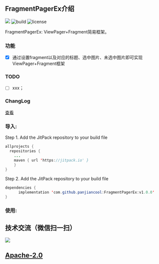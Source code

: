 ## FragmentPagerEx介绍

[![](https://jitpack.io/v/panjiancool/FragmentPagerEx.svg)](https://jitpack.io/#panjiancool/FragmentPagerEx)
![build](https://img.shields.io/badge/build-passing-green.svg)
![license](https://img.shields.io/badge/license-Apache%202-blue.svg)

FragmentPagerEx: ViewPager+Fragment简易框架。

### 功能
* [x] 通过设置fragment以及对应的标题、选中图片、未选中图片即可实现ViewPager+Fragment框架

### TODO
* [ ] xxx；

### ChangLog
 [查看](ChangeLog) 

### 导入:
Step 1. Add the JitPack repository to your build file
```java
allprojects {
  repositories {
	...
	maven { url 'https://jitpack.io' }
	}
}
```

Step 2. Add the JitPack repository to your build file
```java
dependencies {
	  implementation 'com.github.panjiancool:FragmentPagerEx:v1.0.0'
}
```

### 使用:

## 技术交流（微信扫一扫）

![](https://github.com/panjiancool/GitRes/blob/master/qrcode_public_account.jpg)

## [Apache-2.0](LICENSE)
